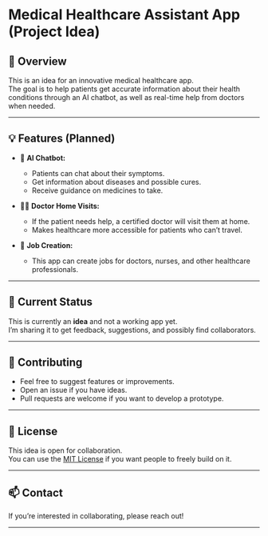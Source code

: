 # Medical Healthcare Assistant App (Project Idea)

## 📌 Overview
This is an idea for an innovative medical healthcare app.  
The goal is to help patients get accurate information about their health conditions through an AI chatbot, as well as real-time help from doctors when needed.

---

## 💡 Features (Planned)
- 🤖 **AI Chatbot:**  
  - Patients can chat about their symptoms.  
  - Get information about diseases and possible cures.  
  - Receive guidance on medicines to take.

- 👨‍⚕️ **Doctor Home Visits:**  
  - If the patient needs help, a certified doctor will visit them at home.  
  - Makes healthcare more accessible for patients who can’t travel.

- 💼 **Job Creation:**  
  - This app can create jobs for doctors, nurses, and other healthcare professionals.

---

## 🚧 Current Status
This is currently an **idea** and not a working app yet.  
I’m sharing it to get feedback, suggestions, and possibly find collaborators.

---

## 🤝 Contributing
- Feel free to suggest features or improvements.
- Open an issue if you have ideas.
- Pull requests are welcome if you want to develop a prototype.

---

## 📜 License
This idea is open for collaboration.  
You can use the [MIT License](https://choosealicense.com/licenses/mit/) if you want people to freely build on it.

---

## 📫 Contact
If you’re interested in collaborating, please reach out!

---
